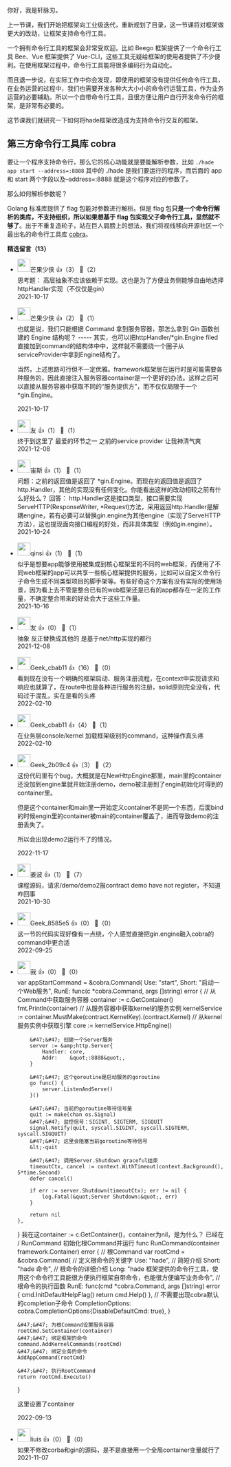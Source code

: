 你好，我是轩脉刃。

上一节课，我们开始把框架向工业级迭代，重新规划了目录，这一节课将对框架做更大的改动，让框架支持命令行工具。

一个拥有命令行工具的框架会非常受欢迎。比如 Beego 框架提供了一个命令行工具 Bee、Vue 框架提供了 Vue-CLI，这些工具无疑给框架的使用者提供了不少便利。在使用框架过程中，命令行工具能将很多编码行为自动化。

而且退一步说，在实际工作中你会发现，即使用的框架没有提供任何命令行工具，在业务运营的过程中，我们也需要开发各种大大小小的命令行运营工具，作为业务运营的必要辅助。所以一个自带命令行工具，且很方便让用户自行开发命令行的框架，是非常有必要的。

这节课我们就研究一下如何将hade框架改造成为支持命令行交互的框架。

## 第三方命令行工具库 cobra

要让一个程序支持命令行，那么它的核心功能就是要能解析参数，比如 `./hade app start --address=:8888` 其中的 ./hade 是我们要运行的程序，而后面的 app 和 start 两个字段以及–address=:8888 就是这个程序对应的参数了。

那么如何解析参数呢？

Golang 标准库提供了 flag 包能对参数进行解析。但是 flag 包**只是一个命令行解析的类库，不支持组织，所以如果想基于 flag 包实现父子命令行工具，显然就不够了**。出于不重复造轮子，站在巨人肩膀上的想法，我们将视线移向开源社区一个最出名的命令行工具库 [cobra](https://github.com/spf13/cobra)。
<div><strong>精选留言（13）</strong></div><ul>
<li><img src="https://static001.geekbang.org/account/avatar/00/14/9a/0f/da7ed75a.jpg" width="30px"><span>芒果少侠</span> 👍（3） 💬（2）<div>思考题：
高层抽象不应该依赖于实现。这也是为了方便业务侧能够自由地选择httpHandler实现（不仅仅是gin）</div>2021-10-17</li><br/><li><img src="https://static001.geekbang.org/account/avatar/00/14/9a/0f/da7ed75a.jpg" width="30px"><span>芒果少侠</span> 👍（2） 💬（1）<div>也就是说，我们只能根据 Command 拿到服务容器，那怎么拿到 Gin 函数创建的 Engine 结构呢？
----- 其实，也可以把httpHandler&#47;*gin.Engine filed直接加到command的结构体中中，这样就不需要绕一个圈子从serviceProvider中拿到Engine结构了。

当然，上述思路可行但不一定优雅。framework框架层在运行时是可能需要各种服务的，因此直接注入服务容器container是一个更好的办法。这样之后可以直接从服务容器中获取不同的“服务提供方”，而不仅仅局限于一个*gin.Engine。</div>2021-10-17</li><br/><li><img src="https://static001.geekbang.org/account/avatar/00/26/b5/74/cd80b9f4.jpg" width="30px"><span>友</span> 👍（1） 💬（1）<div>终于到这里了 最爱的环节之一  之前的service provider 让我神清气爽</div>2021-12-08</li><br/><li><img src="https://static001.geekbang.org/account/avatar/00/1f/26/34/891dd45b.jpg" width="30px"><span>宙斯</span> 👍（1） 💬（1）<div>问题：之前的返回值是返回了 *gin.Engine。而现在的返回值是返回了 http.Handler，其他的实现没有任何变化。你能看出这样的改动相较之前有什么好处么？
回答： http.Handler这是接口类型，接口需要实现ServeHTTP(ResponseWriter, *Request)方法，采用返回http.Handler是解耦engine，若有必要可以替换gin.engine为其他engine（实现了ServeHTTP方法），这也提现面向接口编程的好处，而非具体类型（例如gin.engine）。</div>2021-10-24</li><br/><li><img src="https://static001.geekbang.org/account/avatar/00/19/70/67/0c1359c2.jpg" width="30px"><span>qinsi</span> 👍（1） 💬（1）<div>似乎是想要app能够使用被集成到核心框架里的不同的web框架，而使用了不同web框架的app可以共享一些核心框架提供的服务，比如可以自定义命令行子命令生成不同类型项目的脚手架等。有些好奇这个方案有没有实际的使用场景，因为看上去不管是整合已有的web框架还是已有的app都存在一定的工作量，不确定整合带来的好处会大于这些工作量。</div>2021-10-16</li><br/><li><img src="https://static001.geekbang.org/account/avatar/00/26/b5/74/cd80b9f4.jpg" width="30px"><span>友</span> 👍（0） 💬（1）<div>抽象 反正替换成其他的 是基于net&#47;http实现的都行 </div>2021-12-08</li><br/><li><img src="" width="30px"><span>Geek_cbab11</span> 👍（16） 💬（0）<div>看到现在没有一个明确的框架启动、服务注册流程，在context中实现请求和响应也就算了，在route中也是各种进行服务的注册，solid原则完全没有，代码过于混乱，实在是看的头疼</div>2022-02-10</li><br/><li><img src="" width="30px"><span>Geek_cbab11</span> 👍（4） 💬（1）<div>在业务层console&#47;kernel 加载框架级别的command，这种操作真头疼</div>2022-02-10</li><br/><li><img src="" width="30px"><span>Geek_2b09c4</span> 👍（3） 💬（2）<div>这份代码里有个bug，大概就是在NewHttpEngine那里，main里的container还没加到engine里就开始注册demo，demo被注册到了engin初始化时得到的container里。

但是这个container和main里一开始定义container不是同一个东西，后面bind的时候engin里的container被main的container覆盖了，进而导致demo的注册丢失了。

所以会出现demo2运行不了的情况。</div>2022-11-17</li><br/><li><img src="https://static001.geekbang.org/account/avatar/00/21/2e/22/0883afd6.jpg" width="30px"><span>姜波</span> 👍（1） 💬（7）<div>课程源码，请求&#47;demo&#47;demo2报contract demo have not register，不知道咋回事</div>2021-10-30</li><br/><li><img src="" width="30px"><span>Geek_8585e5</span> 👍（0） 💬（0）<div>这一节的代码实现好像有一点绕，个人感觉直接把gin.engine融入cobra的command中更合适</div>2022-09-25</li><br/><li><img src="https://static001.geekbang.org/account/avatar/00/27/3d/d8/a81b9936.jpg" width="30px"><span>我</span> 👍（0） 💬（0）<div>var appStartCommand = &amp;cobra.Command{
	Use:   &quot;start&quot;,
	Short: &quot;启动一个Web服务&quot;,
	RunE: func(c *cobra.Command, args []string) error {
		&#47;&#47; 从Command中获取服务容器
		container := c.GetContainer()
		fmt.Println(container)
		&#47;&#47; 从服务容器中获取kernel的服务实例
		kernelService := container.MustMake(contract.KernelKey).(contract.Kernel)
		&#47;&#47; 从kernel服务实例中获取引擎
		core := kernelService.HttpEngine()

		&#47;&#47; 创建一个Server服务
		server := &amp;http.Server{
			Handler: core,
			Addr:    &quot;:8888&quot;,
		}

		&#47;&#47; 这个goroutine是启动服务的goroutine
		go func() {
			server.ListenAndServe()
		}()

		&#47;&#47; 当前的goroutine等待信号量
		quit := make(chan os.Signal)
		&#47;&#47; 监控信号：SIGINT, SIGTERM, SIGQUIT
		signal.Notify(quit, syscall.SIGINT, syscall.SIGTERM, syscall.SIGQUIT)
		&#47;&#47; 这里会阻塞当前goroutine等待信号
		&lt;-quit

		&#47;&#47; 调用Server.Shutdown graceful结束
		timeoutCtx, cancel := context.WithTimeout(context.Background(), 5*time.Second)
		defer cancel()

		if err := server.Shutdown(timeoutCtx); err != nil {
			log.Fatal(&quot;Server Shutdown:&quot;, err)
		}

		return nil
	},
}
我在这container := c.GetContainer()，container为nil，是为什么？
已经在
&#47; RunCommand  初始化根Command并运行
func RunCommand(container framework.Container) error {
	&#47;&#47; 根Command
	var rootCmd = &amp;cobra.Command{
		&#47;&#47; 定义根命令的关键字
		Use: &quot;hade&quot;,
		&#47;&#47; 简短介绍
		Short: &quot;hade 命令&quot;,
		&#47;&#47; 根命令的详细介绍
		Long: &quot;hade 框架提供的命令行工具，使用这个命令行工具能很方便执行框架自带命令，也能很方便编写业务命令&quot;,
		&#47;&#47; 根命令的执行函数
		RunE: func(cmd *cobra.Command, args []string) error {
			cmd.InitDefaultHelpFlag()
			return cmd.Help()
		},
		&#47;&#47; 不需要出现cobra默认的completion子命令
		CompletionOptions: cobra.CompletionOptions{DisableDefaultCmd: true},
	}

	&#47;&#47; 为根Command设置服务容器
	rootCmd.SetContainer(container)
	&#47;&#47; 绑定框架的命令
	command.AddKernelCommands(rootCmd)
	&#47;&#47; 绑定业务的命令
	AddAppCommand(rootCmd)

	&#47;&#47; 执行RootCommand
	return rootCmd.Execute()
}

这里设置了container
</div>2022-09-13</li><br/><li><img src="https://static001.geekbang.org/account/avatar/00/12/4e/2a/ac7e345f.jpg" width="30px"><span>liuis</span> 👍（0） 💬（0）<div>如果不修改corba和gin的源码，是不是直接用一个全局container变量就行了</div>2021-11-07</li><br/>
</ul>